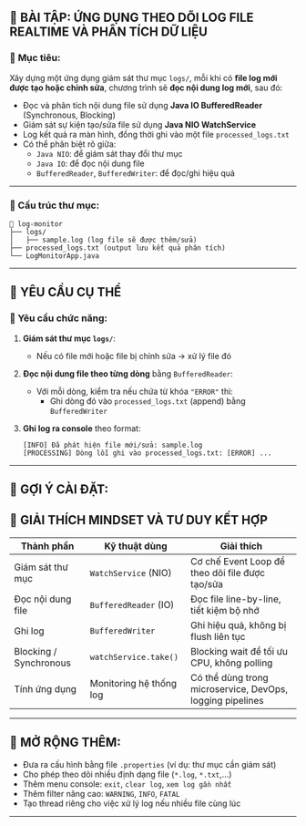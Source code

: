 ## 🧪 BÀI TẬP: ỨNG DỤNG THEO DÕI LOG FILE REALTIME VÀ PHÂN TÍCH DỮ LIỆU

### 🎯 **Mục tiêu**:
Xây dựng một ứng dụng giám sát thư mục `logs/`, mỗi khi có **file log mới được tạo hoặc chỉnh sửa**, chương trình sẽ **đọc nội dung log mới**, sau đó:

- Đọc và phân tích nội dung file sử dụng **Java IO BufferedReader** (Synchronous, Blocking)
- Giám sát sự kiện tạo/sửa file sử dụng **Java NIO WatchService**
- Log kết quả ra màn hình, đồng thời ghi vào một file `processed_logs.txt`
- Có thể phân biệt rõ giữa:
    - `Java NIO`: để giám sát thay đổi thư mục
    - `Java IO`: để đọc nội dung file
    - `BufferedReader`, `BufferedWriter`: để đọc/ghi hiệu quả

---

### 📁 Cấu trúc thư mục:
```
📂 log-monitor
├── logs/
│   ├── sample.log (log file sẽ được thêm/sửa)
├── processed_logs.txt (output lưu kết quả phân tích)
└── LogMonitorApp.java
```

---

## 🔨 YÊU CẦU CỤ THỂ

### 🎯 Yêu cầu chức năng:

1. **Giám sát thư mục `logs/`**:
    - Nếu có file mới hoặc file bị chỉnh sửa → xử lý file đó

2. **Đọc nội dung file theo từng dòng** bằng `BufferedReader`:
    - Với mỗi dòng, kiểm tra nếu chứa từ khóa `"ERROR"` thì:
        - Ghi dòng đó vào `processed_logs.txt` (append) bằng `BufferedWriter`

3. **Ghi log ra console** theo format:
   ```
   [INFO] Đã phát hiện file mới/sửa: sample.log
   [PROCESSING] Dòng lỗi ghi vào processed_logs.txt: [ERROR] ...
   ```

---

## 📘 GỢI Ý CÀI ĐẶT:

## 🧠 GIẢI THÍCH MINDSET VÀ TƯ DUY KẾT HỢP

| Thành phần | Kỹ thuật dùng | Giải thích |
|------------|---------------|------------|
| Giám sát thư mục | `WatchService` (NIO) | Cơ chế Event Loop để theo dõi file được tạo/sửa |
| Đọc nội dung file | `BufferedReader` (IO) | Đọc file line-by-line, tiết kiệm bộ nhớ |
| Ghi log | `BufferedWriter` | Ghi hiệu quả, không bị flush liên tục |
| Blocking / Synchronous | `watchService.take()` | Blocking wait để tối ưu CPU, không polling |
| Tính ứng dụng | Monitoring hệ thống log | Có thể dùng trong microservice, DevOps, logging pipelines |

---

## 🧪 MỞ RỘNG THÊM:

- Đưa ra cấu hình bằng file `.properties` (ví dụ: thư mục cần giám sát)
- Cho phép theo dõi nhiều định dạng file (`*.log`, `*.txt`,...)
- Thêm menu console: `exit`, `clear log`, `xem log gần nhất`
- Thêm filter nâng cao: `WARNING`, `INFO`, `FATAL`
- Tạo thread riêng cho việc xử lý log nếu nhiều file cùng lúc

---
